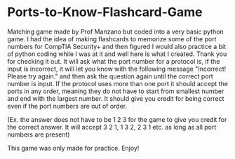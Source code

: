 # Ports-to-Know-Flashcard-Game
Matching game made by Prof Manzano but coded into a very basic python game.
I had the idea of making flashcards to memorize some of the port numbers for 
CompTIA Security+ and then figured I would also practice a bit of python coding
while I was at it and well here is what I created. Thank you for checking it out.
It will ask what the port number for a protocol is, if the input is incorrect, it will
let you know with the following message "Incorrect! Please try again." and then ask
the question again until the correct port number is input. If the protocol uses more
than one port it should accept the ports in any order, meaning they do not have to 
start from smallest number and end with the largest number. It should give you 
credit for being correct even if the port numbers are out of order. 

(Ex. the answer does not have to be 1 2 3 for the game to give you credit for
the correct answer. It will accept 3 2 1, 1 3 2, 2 3 1 etc. as long as all port numbers are present)

This game was only made for practice. Enjoy!
